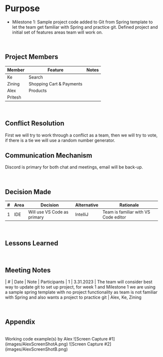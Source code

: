# Purpose

- Milestone 1: Sample project code added to Git from Spring template to let the team get familiar with Spring and practice git. Defined project and initial set of features areas team will work on.

<br/>

## Project Members

| Member  | Feature                  | Notes   |
| ------- | ------------------------ | ------- |
| Ke      | Search                   | <i></i> |
| Zining  | Shopping Cart & Payments | <b></b> |
| Alex    | Products                 | <i></i> |
| Pritesh |                          | <b></b> |

<br/>

## Conflict Resolution

First we will try to work through a conflict as a team, then we will try to vote, if there is a tie we will use a random number generator.
<br/>

## Communication Mechanism

Discord is primary for both chat and meetings, email will be back-up.

<br/>

## Decision Made

| #   | Area | Decision                    | Alternative | Rationale                            |
| --- | ---- | --------------------------- | ----------- | ------------------------------------ |
| 1   | IDE  | Will use VS Code as primary | IntelliJ    | Team is familiar with VS Code editor |

<br/>

## Lessons Learned

<br/>

## Meeting Notes

| # | Date | Note | Participants
| 1 | 3.31.2023 | The team will consider best way to update git to set up project, for week 1 and Milestone 1 we are using a sample spring template with no project functionality as team is not familiar with Spring and also wants a project to practice git | Alex, Ke, Zining

<br/>

## Appendix

<br/>
Working code example(s) by Alex
![Screen Capture #1](images/AlexScreenShotA.png)
![Screen Capture #2](images/AlexScreenShotB.png)
<br/>
